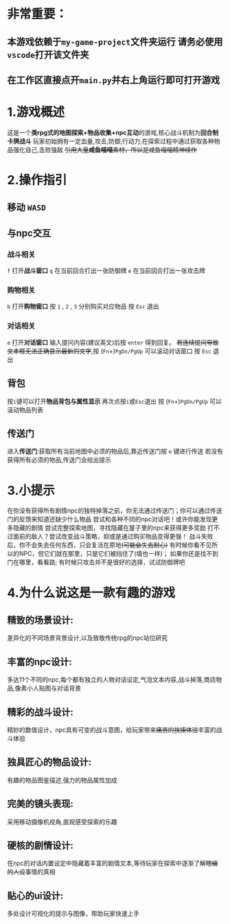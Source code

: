 # 非常重要：
## 本游戏依赖于`my-game-project`文件夹运行 请务必使用`vscode`打开该文件夹
## 在工作区直接点开`main.py`并右上角运行即可打开游戏

# 1.游戏概述

这是一个**类rpg式的地图探索+物品收集+npc互动**的游戏,核心战斗机制为**回合制卡牌战斗**
玩家初始拥有一定血量,攻击,防御,行动力,在探索过程中通过获取各种物品强化自己,击败强敌
~~引用大量**咸鱼喵喵**素材，所以是咸鱼喵喵精神续作~~

# 2.操作指引

## 移动 `WASD`

## 与npc交互
### 战斗相关
 `f` 打开**战斗窗口**  `q` 在当前回合打出一张防御牌 `e` 在当前回合打出一张攻击牌
### 购物相关
 `b` 打开**购物窗口**  按 `1` , `2` , `3` 分别购买对应物品 按 `Esc` 退出
### 对话相关
 `e` 打开**对话窗口**  输入提问内容(建议英文)后按 `enter` 得到回复。
 ~~若连续提问导致文本框无法正确显示最新的文字~~,按 (`Fn`+)`PgDn/PgUp` 可以滚动对话窗口 按 `Esc` 退出

## 背包 
 按`i`键可以打开**物品背包与属性显示** 再次点按`i`或`Esc`退出 
 按 (`Fn`+)`PgDn/PgUp` 可以滚动物品列表

## 传送门 
 进入**传送门**:获取所有当前地图中必须的物品后,靠近传送门按 `e` 键进行传送
 若没有获得所有必须的物品,传送门会给出提示

# 3.小提示

在你没有获得所有剧情npc的独特掉落之前，你无法通过传送门；你可以通过传送门的反馈来知道还缺少什么物品
尝试和各种不同的npc对话吧！或许你能发现更多隐藏的剧情
尝试完整探索地图，寻找隐藏在屋子里的npc来获得更多奖励
打不过面前的敌人？尝试改变战斗策略，抑或是通过购买物品变得更强！
战斗失败后，你不会失去任何东西，只会复活在原地~~(可能会失去耐心)~~
有时候你看不见所以的NPC，但它们就在那里，只是它们被挡住了(墙也一样)；
如果你还是找不到门在哪里，看看路;
有时候只攻击并不是很好的选择，试试防御牌吧


# 4.为什么说这是一款有趣的游戏

## 精致的场景设计:
差异化的不同场景背景设计,以及致敬传统rpg的npc站位研究
## 丰富的npc设计:
多达11个不同的npc,每个都有独立的人物对话设定,气泡文本内容,战斗掉落,商店物品,像素小人贴图与对话背景
## 精彩的战斗设计:
精妙的数值设计，npc具有可变的战斗意图，给玩家带来~~痛苦的挨揍体验~~丰富的战斗体验
## 独具匠心的物品设计:
有趣的物品图鉴描述,强力的物品属性加成
## 完美的镜头表现:
采用移动摄像机视角,直观感受探索的乐趣
## 硬核的剧情设计:
在npc的对话内置设定中隐藏着丰富的剧情文本,等待玩家在探索中逐渐了解~~瞎编的人设~~事情的真相
## 贴心的ui设计:
多处设计可视化的提示与图像，帮助玩家快速上手